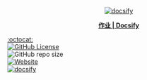 <p align="center">
  <a href="https://docsify.js.org">
    <img alt="docsify" src="https://docsify.js.org/_media/icon.svg">
  </a>
</p>

<p align="center">
  <a href="https://hw.cmsz.us.kg"><b>作业 | Docsify</b></a>
</p>

[:octocat:](https://github.com)  
[![GitHub License](https://img.shields.io/github/license/CMSZ002/hw)](https://raw.githubusercontent.com/CMSZ002/hw/refs/heads/main/LICENSE)  
![GitHub repo size](https://img.shields.io/github/repo-size/CMSZ002/hw)  
[![Website](https://img.shields.io/website?url=https%3A%2F%2Fhw.cmsz.us.kg)](https://hw.cmsz.us.kg)  
[![docsify](https://img.shields.io/github/v/tag/docsifyjs/docsify?label=docsify
)](https://docsify.js.org/)
